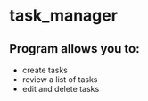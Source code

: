 # task_manager

<h2>Program allows you to:</h2>
<ul>
	<li>create tasks</li>
	<li>review a list of tasks</li>
	<li>edit and delete tasks</li>
</ul>
